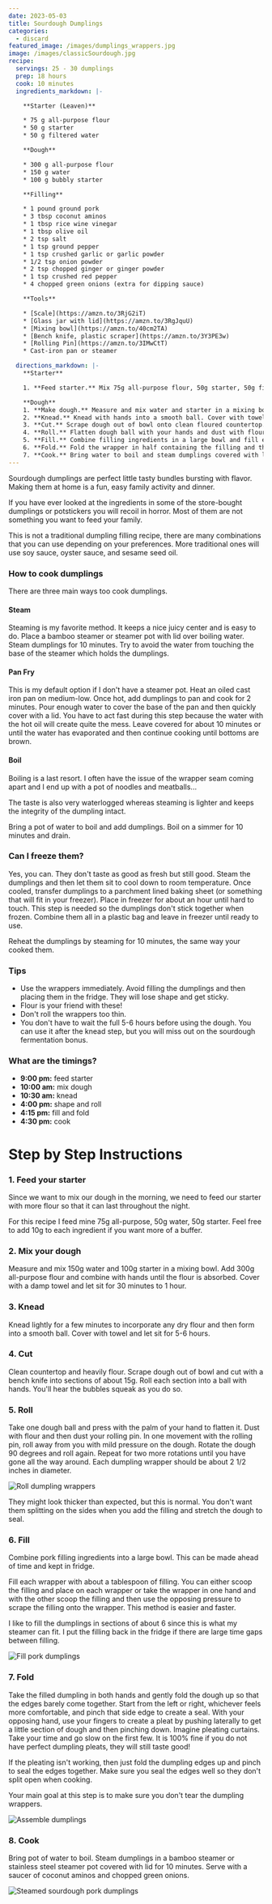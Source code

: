 ```yaml
---
date: 2023-05-03
title: Sourdough Dumplings
categories:
  - discard
featured_image: /images/dumplings_wrappers.jpg
image: /images/classicSourdough.jpg
recipe:
  servings: 25 - 30 dumplings
  prep: 18 hours
  cook: 10 minutes
  ingredients_markdown: |-

    **Starter (Leaven)**

    * 75 g all-purpose flour
    * 50 g starter
    * 50 g filtered water

    **Dough**

    * 300 g all-purpose flour
    * 150 g water
    * 100 g bubbly starter

    **Filling**

    * 1 pound ground pork
    * 3 tbsp coconut aminos
    * 1 tbsp rice wine vinegar
    * 1 tbsp olive oil
    * 2 tsp salt
    * 1 tsp ground pepper
    * 1 tsp crushed garlic or garlic powder
    * 1/2 tsp onion powder
    * 2 tsp chopped ginger or ginger powder
    * 1 tsp crushed red pepper
    * 4 chopped green onions (extra for dipping sauce)

    **Tools**

    * [Scale](https://amzn.to/3RjG2iT)
    * [Glass jar with lid](https://amzn.to/3RgJquU)
    * [Mixing bowl](https://amzn.to/40cm2TA)
    * [Bench knife, plastic scraper](https://amzn.to/3Y3PE3w)
    * [Rolling Pin](https://amzn.to/3IMwCtT)
    * Cast-iron pan or steamer

  directions_markdown: |-
    **Starter**

    1. **Feed starter.** Mix 75g all-purpose flour, 50g starter, 50g filtered water.

    **Dough**
    1. **Make dough.** Measure and mix water and starter in a mixing bowl until fully combined. Add all-purpose flour and mix with hands. Cover with damp towel and let sit for 30 minutes to 1 hour.
    2. **Knead.** Knead with hands into a smooth ball. Cover with towel and let sit for 5-6 hours
    3. **Cut.** Scrape dough out of bowl onto clean floured countertop. Cut dough into small sections of about 15g. Roll each section into a ball with hands.
    4. **Roll.** Flatten dough ball with your hands and dust with flour. With a rolling pin push away from you. Rotate the dough 90 degrees and roll again. Complete two more rotations. Roll out the remaining dough balls. The dumpling wrappers should be about 2 1/2 inches in diameter.
    5. **Fill.** Combine filling ingredients in a large bowl and fill each wrapper with about a tablespoon of filling.
    6. **Fold.** Fold the wrapper in half containing the filling and then pleat the edges pressing together to create a seal.
    7. **Cook.** Bring water to boil and steam dumplings covered with lid for 10 minutes in a steamer.
---
```


Sourdough dumplings are perfect little tasty bundles bursting with flavor. Making them at home is a fun, easy family activity and dinner.

If you have ever looked at the ingredients in some of the store-bought dumplings or potstickers you will recoil in horror. Most of them are not something you want to feed your family.

This is not a traditional dumpling filling recipe, there are many combinations that you can use depending on your preferences. More traditional ones will use soy sauce, oyster sauce, and sesame seed oil.

### How to cook dumplings

There are three main ways too cook dumplings.

#### Steam

Steaming is my favorite method. It keeps a nice juicy center and is easy to do. Place a bamboo steamer or steamer pot with lid over boiling water. Steam dumplings for 10 minutes. Try to avoid the water from touching the base of the steamer which holds the dumplings.

#### Pan Fry

This is my default option if I don't have a steamer pot. Heat an oiled cast iron pan on medium-low. Once hot, add dumplings to pan and cook for 2 minutes. Pour enough water to cover the base of the pan and then quickly cover with a lid. You have to act fast during this step because the water with the hot oil will create quite the mess. Leave covered for about 10 minutes or until the water has evaporated and then continue cooking until bottoms are brown.

#### Boil

Boiling is a last resort. I often have the issue of the wrapper seam coming apart and I end up with a pot of noodles and meatballs...

The taste is also very waterlogged whereas steaming is lighter and keeps the integrity of the dumpling intact.

Bring a pot of water to boil and add dumplings. Boil on a simmer for 10 minutes and drain.

### Can I freeze them?

Yes, you can. They don't taste as good as fresh but still good. Steam the dumplings and then let them sit to cool down to room temperature. Once cooled, transfer dumplings to a parchment lined baking sheet (or something that will fit in your freezer). Place in freezer for about an hour until hard to touch. This step is needed so the dumplings don't stick together when frozen. Combine them all in a plastic bag and leave in freezer until ready to use.

Reheat the dumplings by steaming for 10 minutes, the same way your cooked them.

### Tips

- Use the wrappers immediately. Avoid filling the dumplings and then placing them in the fridge. They will lose shape and get sticky.
- Flour is your friend with these!
- Don't roll the wrappers too thin.
- You don't have to wait the full 5-6 hours before using the dough. You can use it after the knead step, but you will miss out on the sourdough fermentation bonus.

### What are the timings?

- **9:00 pm:** feed starter
- **10:00 am:** mix dough
- **10:30 am:** knead
- **4:00 pm:** shape and roll
- **4:15 pm:** fill and fold
- **4:30 pm:** cook

# Step by Step Instructions

### 1. Feed your starter

Since we want to mix our dough in the morning, we need to feed our starter with more flour so that it can last throughout the night.

For this recipe I feed mine 75g all-purpose, 50g water, 50g starter. Feel free to add 10g to each ingredient if you want more of a buffer.

### 2. Mix your dough

Measure and mix 150g water and 100g starter in a mixing bowl. Add 300g all-purpose flour and combine with hands until the flour is absorbed. Cover with a damp towel and let sit for 30 minutes to 1 hour.

### 3. Knead

Knead lightly for a few minutes to incorporate any dry flour and then form into a smooth ball. Cover with towel and let sit for 5-6 hours.

### 4. Cut

Clean countertop and heavily flour. Scrape dough out of bowl and cut with a bench knife into sections of about 15g. Roll each section into a ball with hands. You'll hear the bubbles squeak as you do so.

### 5. Roll

Take one dough ball and press with the palm of your hand to flatten it. Dust with flour and then dust your rolling pin. In one movement with the rolling pin, roll away from you with mild pressure on the dough. Rotate the dough 90 degrees and roll again. Repeat for two more rotations until you have gone all the way around. Each dumpling wrapper should be about 2 1/2 inches in diameter.

![Roll dumpling wrappers](/images/dumplings_roll.jpg)

They might look thicker than expected, but this is normal. You don't want them splitting on the sides when you add the filling and stretch the dough to seal.

### 6. Fill

Combine pork filling ingredients into a large bowl. This can be made ahead of time and kept in fridge.

Fill each wrapper with about a tablespoon of filling. You can either scoop the filling and place on each wrapper or take the wrapper in one hand and with the other scoop the filling and then use the opposing pressure to scrape the filling onto the wrapper. This method is easier and faster.

I like to fill the dumplings in sections of about 6 since this is what my steamer can fit. I put the filling back in the fridge if there are large time gaps between filling.

![Fill pork dumplings](/images/dumplings_fill.jpg)

### 7. Fold

Take the filled dumpling in both hands and gently fold the dough up so that the edges barely come together. Start from the left or right, whichever feels more comfortable, and pinch that side edge to create a seal. With your opposing hand, use your fingers to create a pleat by pushing laterally to get a little section of dough and then pinching down. Imagine pleating curtains. Take your time and go slow on the first few. It is 100% fine if you do not have perfect dumpling pleats, they will still taste good!

If the pleating isn't working, then just fold the dumpling edges up and pinch to seal the edges together. Make sure you seal the edges well so they don't split open when cooking.

Your main goal at this step is to make sure you don't tear the dumpling wrappers.

![Assemble dumplings](/images/dumplings_assemble.jpg)

### 8. Cook

Bring pot of water to boil. Steam dumplings in a bamboo steamer or stainless steel steamer pot covered with lid for 10 minutes. Serve with a saucer of coconut aminos and chopped green onions.

![Steamed sourdough pork dumplings](/images/dumplings_cooked.jpg)
